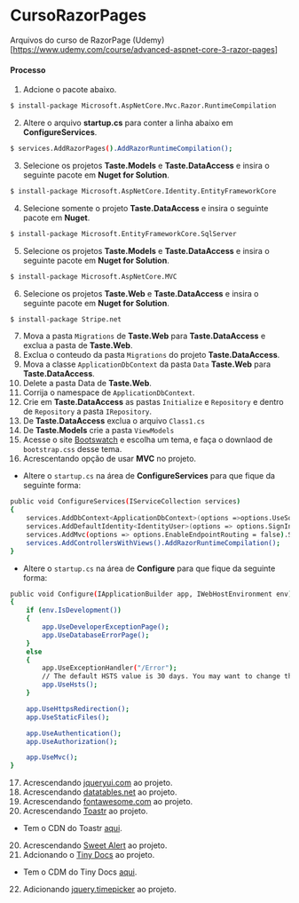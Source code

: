 # CursoRazorPages
Arquivos do curso de RazorPage (Udemy) [https://www.udemy.com/course/advanced-aspnet-core-3-razor-pages]

#### Processo
1) Adcione o pacote abaixo.
```sh
$ install-package Microsoft.AspNetCore.Mvc.Razor.RuntimeCompilation
```
2) Altere o arquivo **startup.cs** para conter a linha abaixo em **ConfigureServices**.
```sh
$ services.AddRazorPages().AddRazorRuntimeCompilation();
```
3) Selecione os projetos **Taste.Models** e **Taste.DataAccess** e insira o seguinte pacote em **Nuget for Solution**.
```sh
$ install-package Microsoft.AspNetCore.Identity.EntityFrameworkCore
```
4) Selecione somente o projeto **Taste.DataAccess** e insira o seguinte pacote em **Nuget**.
```sh
$ install-package Microsoft.EntityFrameworkCore.SqlServer
```
5) Selecione os projetos **Taste.Models** e **Taste.DataAccess** e insira o seguinte pacote em **Nuget for Solution**.
```sh
$ install-package Microsoft.AspNetCore.MVC
```
6) Selecione os projetos **Taste.Web** e **Taste.DataAccess** e insira o seguinte pacote em **Nuget for Solution**.
```sh
$ install-package Stripe.net
```
7) Mova a pasta `Migrations` de **Taste.Web** para **Taste.DataAccess** e exclua a pasta de **Taste.Web**.
8) Exclua o conteudo da pasta `Migrations` do projeto **Taste.DataAccess**.
9) Mova a classe `ApplicationDbContext` da pasta `Data` **Taste.Web** para **Taste.DataAccess**. 
10) Delete a pasta Data de **Taste.Web**. 
11) Corrija o namespace de `ApplicationDbContext`. 
12) Crie em  **Taste.DataAccess** as pastas `Initialize` e `Repository` e dentro de `Repository` a pasta `IRepository`.
13) De  **Taste.DataAccess** exclua o arquivo `Class1.cs`
14) De  **Taste.Models** crie a pasta `ViewModels`
15) Acesse o site [Bootswatch](https://bootswatch.com) e escolha um tema, e faça o downlaod de `bootstrap.css` desse tema.
16) Acrescentando opção de usar **MVC** no projeto.
- Altere o `startup.cs` na área de **ConfigureServices** para que fique da seguinte forma:
```sh
public void ConfigureServices(IServiceCollection services)
{
    services.AddDbContext<ApplicationDbContext>(options =>options.UseSqlServer(Configuration.GetConnectionString("DefaultConnection")));
    services.AddDefaultIdentity<IdentityUser>(options => options.SignIn.RequireConfirmedAccount = true).AddEntityFrameworkStores<ApplicationDbContext>();
    services.AddMvc(options => options.EnableEndpointRouting = false).SetCompatibilityVersion(Microsoft.AspNetCore.Mvc.CompatibilityVersion.Version_3_0);
    services.AddControllersWithViews().AddRazorRuntimeCompilation();
}
```
- Altere o `startup.cs` na área de **Configure** para que fique da seguinte forma:
```sh
public void Configure(IApplicationBuilder app, IWebHostEnvironment env)
{
    if (env.IsDevelopment())
    {
        app.UseDeveloperExceptionPage();
        app.UseDatabaseErrorPage();
    }
    else
    {
        app.UseExceptionHandler("/Error");
        // The default HSTS value is 30 days. You may want to change this for production scenarios, see https://aka.ms/aspnetcore-hsts.
        app.UseHsts();
    }

    app.UseHttpsRedirection();
    app.UseStaticFiles();

    app.UseAuthentication();
    app.UseAuthorization();

    app.UseMvc();
}
```

17) Acrescendando [jqueryui.com](https://jqueryui.com/) ao projeto.
18) Acrescendando [datatables.net](http://datatables.net/) ao projeto.
19) Acrescendando [fontawesome.com](https://fontawesome.com/) ao projeto.
19) Acrescendando [Toastr](https://codeseven.github.io/toastr/) ao projeto. 
- Tem o CDN do Toastr [aqui](https://cdnjs.com/libraries/toastr.js/latest).
20) Acrescendando [Sweet Alert](https://sweetalert.js.org/guides/#installation) ao projeto. 
21) Adcionando o [Tiny Docs](https://www.tiny.cloud/docs/demo/full-featured/) ao projeto.
- Tem o CDM do Tiny Docs [aqui](https://www.tiny.cloud/my-account/dashboard).
22) Adicionando [jquery.timepicker](http://www.jonthornton.com/jquery-timepicker/) ao projeto.

